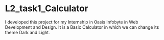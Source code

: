 # L2_task1_Calculator
I developed this project for my Internship in Oasis Infobyte in Web Development and Design. It is a Basic Calculator in which we can change its theme Dark and Light.

